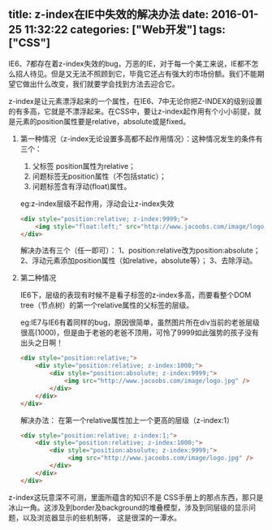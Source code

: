 title: z-index在IE中失效的解决办法
date: 2016-01-25 11:32:22
categories: ["Web开发"]
tags: ["CSS"]
---
IE6、7都存在着z-index失效的bug，万恶的IE，对于每一个美工来说，IE都不怎么招人待见。但是又无法不照顾到它，毕竟它还占有强大的市场份额。我们不能期望它做出什么改变，我们就要学会找到方法去迎合它。

z-index是让元素漂浮起来的一个属性，在IE6、7中无论你把Z-INDEX的级别设置的有多高，它就是不漂浮起来。在CSS中，要让z-index起作用有个小小前提，就是元素的position属性要是relative，absolute或是fixed。

1. 第一种情况（z-index无论设置多高都不起作用情况）：这种情况发生的条件有三个：

    1. 父标签 position属性为relative；
    2. 问题标签无position属性（不包括static）；
    3. 问题标签含有浮动(float)属性。
   
    eg:z-index层级不起作用，浮动会让z-index失效

    ```html
    <div style="position:relative; z-index:9999;">
        <img style="float:left;" src="http://www.jacoobs.com/image/logo.jpg" />
    </div>   
    ```

    解决办法有三个（任一即可）：
        1、position:relative改为position:absolute；
        2、浮动元素添加position属性（如relative，absolute等）；
        3、去除浮动。
   

2. 第二种情况

    IE6下，层级的表现有时候不是看子标签的z-index多高，而要看整个DOM tree（节点树）的第一个relative属性的父标签的层级。

    eg:IE7与IE6有着同样的bug，原因很简单，虽然图片所在div当前的老爸层级很高(1000)，但是由于老爸的老爸不顶用，可怜了9999如此强势的孩子没有出头之日啊！

    ```html
    <div style="position:relative;">
        <div style="position:relative; z-index:1000;">
            <div style="position:absolute; z-index:9999;">
                <img src="http://www.jacoobs.com/image/logo.jpg" />
            </div>
        </div>
    </div>
    ```

    解决办法： 在第一个relative属性加上一个更高的层级（z-index:1）

    ```html
    <div style="position:relative; z-index:1;">
        <div style="position:relative; z-index:1000;">
            <div style="position:absolute; z-index:9999;">
                 <img src="http://www.jacoobs.com/image/logo.jpg" />
            </div>
        </div>
    </div>
    ```

z-index这玩意深不可测，里面所蕴含的知识不是 CSS手册上的那点东西，那只是冰山一角。这涉及到border及background的堆叠模型，涉及到同层级的显示问题，以及浏览器显示的些机制等， 这是很深的一潭水。